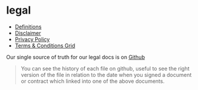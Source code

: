 # legal

- [Definitions](definitions)
- [Disclaimer](disclaimer)
- [Privacy Policy](threefold:threefold:privacypolicy)
- [Terms & Conditions Grid](terms_conditions)

Our single source of truth for our legal docs is on [Github](https://github.com/threefoldfoundation/legal/tree/master)

> You can see the history of each file on github, useful to see the right version of the file in relation to the date when you signed a document or contract which linked into one of the above documents.